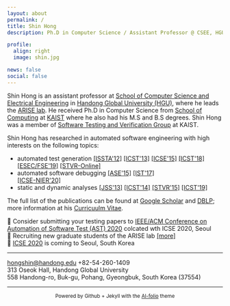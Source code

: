 ```yaml
---
layout: about
permalink: /
title: Shin Hong
description: Ph.D in Computer Science / Assistant Professor @ CSEE, HGU <br> 홍신 (한동대학교 전산전자공학부 조교수)

profile:
  align: right
  image: shin.jpg

news: false
social: false
---
```


Shin Hong is an assistant professor at [School of Computer Science and Electrical Engineering](http://csee.handong.edu) 
in [Handong Global University (HGU)](http://www.handong.edu), where he leads the [ARISE lab](https://arise.handong.edu).
He received Ph.D in Computer Science from [School of Computing](http://cs.kaist.ac.kr) at [KAIST](http://www.kaist.ac.kr) where he also had his M.S and B.S degrees. Shin Hong was a member of [Software Testing and Verification Group](http://swtv.kaist.ac.kr) at KAIST.

Shin Hong has researched in automated software engineering with high interests on the following topics:

* automated test generation 
[\[ISSTA'12\]](https://scholar.google.co.kr/citations?view_op=view_citation&hl=en&user=AXlXg2AAAAAJ&citation_for_view=AXlXg2AAAAAJ:Tyk-4Ss8FVUC)
[\[ICST'13\]](https://scholar.google.co.kr/citations?view_op=view_citation&hl=en&user=AXlXg2AAAAAJ&citation_for_view=AXlXg2AAAAAJ:Y0pCki6q_DkC) 
[\[ICSE'15\]](https://scholar.google.co.kr/citations?view_op=view_citation&hl=en&user=AXlXg2AAAAAJ&citation_for_view=AXlXg2AAAAAJ:UebtZRa9Y70C) 
[\[ICST'18\]](https://scholar.google.co.kr/scholar?oi=bibs&cluster=17618120576903131180&btnI=1&hl=en)
[\[ESEC/FSE'19\]](https://esec-fse19.ut.ee/program/research-papers/)
[\[STVR-Online\]](https://onlinelibrary.wiley.com/doi/10.1002/stvr.1715)
* automated software debugging
[\[ASE'15\]](https://scholar.google.co.kr/citations?view_op=view_citation&hl=en&user=AXlXg2AAAAAJ&citation_for_view=AXlXg2AAAAAJ:0EnyYjriUFMC)
[\[IST'17\]](https://scholar.google.co.kr/citations?view_op=view_citation&hl=en&user=AXlXg2AAAAAJ&citation_for_view=AXlXg2AAAAAJ:5nxA0vEk-isC)  
[\[ICSE-NIER'20\]](https://dl.acm.org/doi/abs/10.1145/3377816.3381746)
* static and dynamic analyses 
[\[JSS'13\]](https://www.sciencedirect.com/science/article/pii/S0164121212002671)
[\[ICST'14\]](https://scholar.google.co.kr/citations?view_op=view_citation&hl=en&user=AXlXg2AAAAAJ&citation_for_view=AXlXg2AAAAAJ:eQOLeE2rZwMC)
[\[STVR'15\]](https://scholar.google.co.kr/citations?view_op=view_citation&hl=en&user=AXlXg2AAAAAJ&citation_for_view=AXlXg2AAAAAJ:ufrVoPGSRksC) 
[\[ICST'19\]](https://icst2019.xjtu.edu.cn/Program1/Accepted_Papers.htm) 

The full list of the publications can be found at [Google Scholar](http://scholar.google.co.kr/citations?user=AXlXg2AAAAAJ) and [DBLP](http://dblp.uni-trier.de/pers/hd/h/Hong:Shin); more information at his [Curricuulm Vitae](http://hongshin.github.io/shinhong-cv.pdf).

🔔 Consider submitting your testing papers to [IEEE/ACM Conference on Automation of Software Test (AST) 2020](https://conf.researchr.org/home/icse-2020/ast-2020) colcated wth ICSE 2020, Seoul  
🔔 Recruiting new graduate students of the ARISE lab [[more]](https://hongshin.github.io/recruit)  
🔔 [ICSE 2020](https://conf.researchr.org/home/icse-2020) is coming to Seoul, South Korea

---

<a href="mailto:hongshin@handong.edu"> hongshin@handong.edu </a>
+82-54-260-1409 <br>
313 Oseok Hall, Handong Global University <br>
558 Handong-ro, Buk-gu, Pohang, Gyeongbuk, South Korea (37554) 

----

<!--{:.center}-->
<center> <small> Powered by Github + Jekyll with the <a href="https://github.com/alshedivat/al-folio">Al-folio</a> theme </small> </center>

